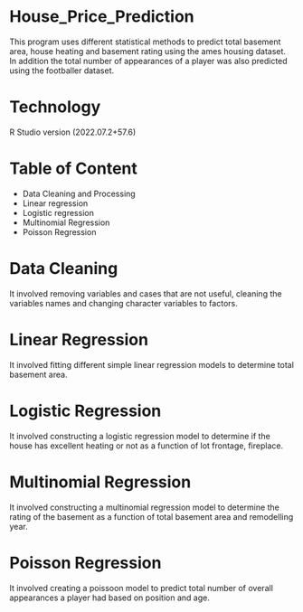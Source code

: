 # House_Price_Prediction
This program uses different statistical methods to predict total basement area, house heating and basement rating using the ames housing dataset. In addition the total number of appearances of a player was also predicted using the footballer dataset.
# Technology 
R Studio version (2022.07.2+57.6)
# Table of Content
- Data Cleaning and Processing
- Linear regression
- Logistic regression
- Multinomial Regression
- Poisson Regression
# Data Cleaning
It involved removing variables and cases that are not useful, cleaning the variables names and changing character variables to factors.
# Linear Regression
It involved fitting different simple linear regression models to determine total basement area.
# Logistic Regression
It involved constructing a logistic regression model to determine if the house has excellent heating or not as a function of lot frontage, fireplace.
# Multinomial Regression
It involved constructing a multinomial regression model to determine the rating of the basement as a function of total basement area and remodelling year.
# Poisson Regression
It involved creating a poissoon model to predict  total number of overall appearances a player had based on position and age.
